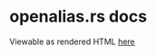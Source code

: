 # openalias.rs docs
Viewable as rendered HTML [here](https://rawcdn.githack.com/nabijaczleweli/openalias.rs/doc/openalias/index.html)
